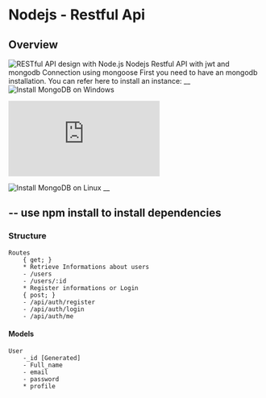 # Nodejs - Restful Api
## Overview
![RESTful API design with Node.js](https://cdn-images-1.medium.com/max/2000/1*jjYC9tuf4C3HkHCP5PcKTA.jpeg "RESTful API design with Node.js")
Nodejs Restful API with jwt and mongodb Connection using mongoose
First you need to have an mongodb installation. You can refer here to install an instance:
__
![Install MongoDB on Windows](https://medium.com/@LondonAppBrewery/how-to-download-install-mongodb-on-windows-4ee4b3493514 "MongoDB Windows Installation")

![Install MongoDB on Mac OS](https://treehouse.github.io/installation-guides/mac/mongo-mac.html "MongoDB Mac OS Installation")

![Install MongoDB on Linux](https://hevodata.com/blog/install-mongodb-on-ubuntu/ "MongoDB Linux Installation")
__

--
use npm install to install dependencies
--

### Structure
    Routes
        { get; }
        * Retrieve Informations about users
        - /users
        - /users/:id
        * Register informations or Login
        { post; }
        - /api/auth/register
        - /api/auth/login
        - /api/auth/me

#### Models
    User
        -_id [Generated]
        - Full_name
        - email
        - password
        * profile

